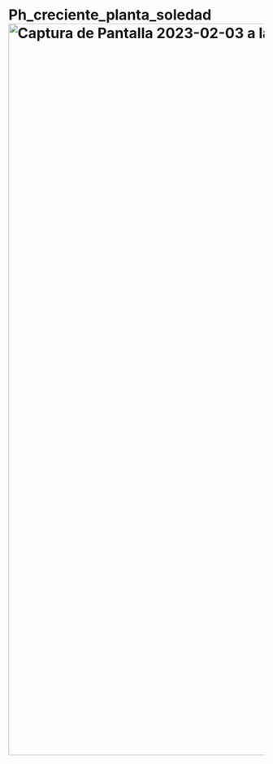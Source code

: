 # Ph_creciente_planta_soledad<img width="1439" alt="Captura de Pantalla 2023-02-03 a la(s) 3 32 08 p m" src="https://user-images.githubusercontent.com/86754797/216705283-af6dea4e-490e-4d91-9e66-fa3f4051dc22.png">

